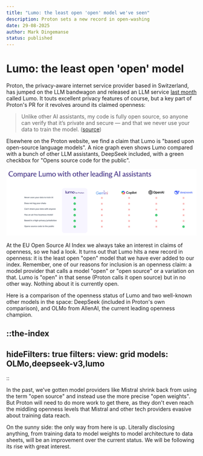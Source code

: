 ```yaml
---
title: "Lumo: the least open 'open' model we've seen"
description: Proton sets a new record in open-washing
date: 29-08-2025
author: Mark Dingemanse
status: published
---
```

# Lumo: the least open 'open' model
<author :author="author"></author>
<date :date="date"></date>

Proton, the privacy-aware internet service provider based in Switzerland, has jumped on the LLM bandwagon and released an LLM service [last month](https://proton.me/blog/lumo-ai) called Lumo. It touts excellent privacy features of course, but a key part of Proton's PR for it revolves around its claimed openness:

> Unlike other AI assistants, my code is fully open source, so anyone can verify that it’s private and secure — and that we never use your data to train the model. ([source](https://lumo.proton.me/about))

Elsewhere on the Proton website, we find a claim that Lumo is "based upon open-source language models". A nice graph even shows Lumo compared with a bunch of other LLM assistants, DeepSeek included, with a green checkbox for "Opens source code for the public".

![Comparison table from the Proton website](/images/lumo-screenshot-20250829.png "Lumo screenshot")

At the EU Open Source AI Index we always take an interest in claims of openness, so we had a look. It turns out that Lumo hits a new record in openness: it is the least open "open" model that we have ever added to our index. Remember, one of our reasons for inclusion is an openness claim: a model provider that calls a model "open" or "open source" or a variation on that. Lumo is "open" in that sense (Proton calls it open source) but in no other way. Nothing about it is currently open.

Here is a comparison of the openness status of Lumo and two well-known other models in the space: DeepSeek (included in Proton's own comparison), and OLMo from AllenAI, the current leading openness champion. 

::the-index
---
hideFilters: true
filters: 
  view: grid
  models: OLMo,deepseek-v3,lumo
---
::

In the past, we've gotten model providers like Mistral shrink back from using the term "open source" and instead use the more precise "open weights". But Proton will need to do more work to get there, as they don't even reach the middling openness levels that Mistral and other tech providers evasive about training data reach.

On the sunny side: the only way from here is up. Literally disclosing anything, from training data to model weights to model architecture to data sheets, will be an improvement over the current status. We will be following its rise with great interest.
